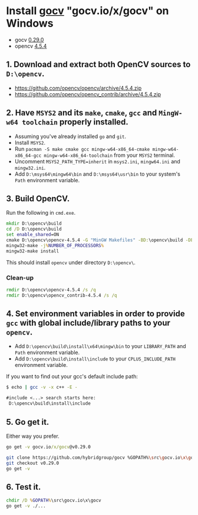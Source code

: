 # Install [gocv](https://github.com/hybridgroup/gocv) "gocv.io/x/gocv" on Windows
- gocv [0.29.0](https://github.com/hybridgroup/gocv/tree/v0.29.0)
- opencv [4.5.4](https://github.com/opencv/opencv/tree/4.5.4)

## 1. Download and extract both OpenCV sources to `D:\opencv`.
- https://github.com/opencv/opencv/archive/4.5.4.zip
- https://github.com/opencv/opencv_contrib/archive/4.5.4.zip

## 2. Have `MSYS2` and its `make`, `cmake`, `gcc` and `MingW-w64 toolchain` properly installed.
- Assuming you've already installed `go` and `git`.
- Install `MSYS2`.
- Run `pacman -S make cmake gcc mingw-w64-x86_64-cmake mingw-w64-x86_64-gcc mingw-w64-x86_64-toolchain` from your `MSYS2` terminal.
- Uncomment `MSYS2_PATH_TYPE=inherit` in `msys2.ini`, `mingw64.ini` and `mingw32.ini`.
- Add `D:\msys64\mingw64\bin` and `D:\msys64\usr\bin` to your system's `Path` environment variable.

## 3. Build OpenCV.
Run the following in `cmd.exe`.
```cmd
mkdir D:\opencv\build
cd /D D:\opencv\build
set enable_shared=ON
cmake D:\opencv\opencv-4.5.4 -G "MinGW Makefiles" -BD:\opencv\build -DENABLE_CXX11=ON -DOPENCV_EXTRA_MODULES_PATH=D:\opencv\opencv_contrib-4.5.4\modules -DBUILD_SHARED_LIBS=%enable_shared% -DWITH_IPP=OFF -DWITH_MSMF=OFF -DBUILD_EXAMPLES=OFF -DBUILD_TESTS=OFF -DBUILD_PERF_TESTS=OFF -DBUILD_opencv_java=OFF -DBUILD_opencv_python=OFF -DBUILD_opencv_python2=OFF -DBUILD_opencv_python3=OFF -DBUILD_DOCS=OFF -DENABLE_PRECOMPILED_HEADERS=OFF -DBUILD_opencv_saliency=OFF -DBUILD_opencv_wechat_qrcode=OFF -DCPU_DISPATCH= -DOPENCV_GENERATE_PKGCONFIG=ON -DWITH_OPENCL_D3D11_NV=OFF -DOPENCV_ALLOCATOR_STATS_COUNTER_TYPE=int64_t -Wno-dev
mingw32-make -j%NUMBER_OF_PROCESSORS%
mingw32-make install
```
This should install `opencv` under directory `D:\opencv\`.
### Clean-up
```cmd
rmdir D:\opencv\opencv-4.5.4 /s /q
rmdir D:\opencv\opencv_contrib-4.5.4 /s /q

```

## 4. Set environment variables in order to provide `gcc` with global include/library paths to your `opencv`.
- Add `D:\opencv\build\install\x64\mingw\bin` to your `LIBRARY_PATH` and `Path` environment variable.
- Add `D:\opencv\build\install\include` to your `CPLUS_INCLUDE_PATH` environment variable.

If you want to find out your gcc's default include path:
```bash
$ echo | gcc -v -x c++ -E -
```
```txt
#include <...> search starts here:
 D:\opencv\build\install\include
```

## 5. Go get it.
Either way you prefer.
```cmd
go get -v gocv.io/x/gocv@v0.29.0
```
```bash
git clone https://github.com/hybridgroup/gocv %GOPATH%\src\gocv.io\x\gocv
git checkout v0.29.0
go get -v
```

## 6. Test it.
```cmd
chdir /D %GOPATH%\src\gocv.io\x\gocv
go get -v ./...
```
